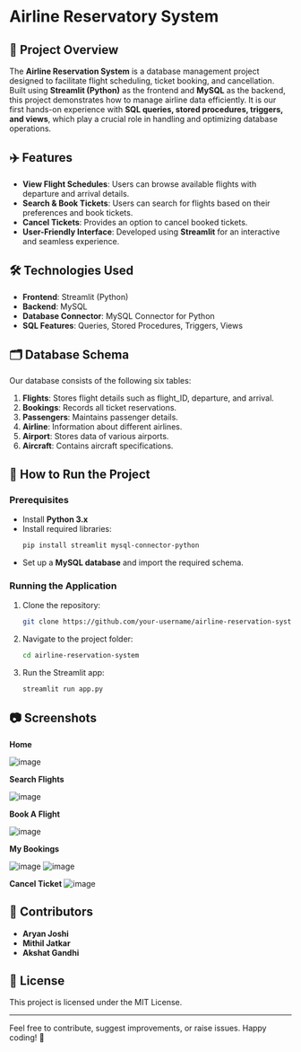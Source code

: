# Airline Reservatory System

## 📌 Project Overview
The **Airline Reservation System** is a database management project designed to facilitate flight scheduling, ticket booking, and cancellation. Built using **Streamlit (Python)** as the frontend and **MySQL** as the backend, this project demonstrates how to manage airline data efficiently. It is our first hands-on experience with **SQL queries, stored procedures, triggers, and views**, which play a crucial role in handling and optimizing database operations.

## ✈️ Features
- **View Flight Schedules**: Users can browse available flights with departure and arrival details.
- **Search & Book Tickets**: Users can search for flights based on their preferences and book tickets.
- **Cancel Tickets**: Provides an option to cancel booked tickets.
- **User-Friendly Interface**: Developed using **Streamlit** for an interactive and seamless experience.

## 🛠️ Technologies Used
- **Frontend**: Streamlit (Python)
- **Backend**: MySQL
- **Database Connector**: MySQL Connector for Python
- **SQL Features**: Queries, Stored Procedures, Triggers, Views

## 🗂️ Database Schema
Our database consists of the following six tables:
1. **Flights**: Stores flight details such as flight_ID, departure, and arrival.
2. **Bookings**: Records all ticket reservations.
3. **Passengers**: Maintains passenger details.
4. **Airline**: Information about different airlines.
5. **Airport**: Stores data of various airports.
6. **Aircraft**: Contains aircraft specifications.

## 🚀 How to Run the Project
### Prerequisites
- Install **Python 3.x**
- Install required libraries:
  ```bash
  pip install streamlit mysql-connector-python
  ```
- Set up a **MySQL database** and import the required schema.

### Running the Application
1. Clone the repository:
   ```bash
   git clone https://github.com/your-username/airline-reservation-system.git
   ```
2. Navigate to the project folder:
   ```bash
   cd airline-reservation-system
   ```
3. Run the Streamlit app:
   ```bash
   streamlit run app.py
   ```

## 📷 Screenshots
**Home**

![image](https://github.com/user-attachments/assets/1fe49bb8-9f59-4c47-b30a-f1f21e86c129)

**Search Flights**

![image](https://github.com/user-attachments/assets/50031013-d34f-488c-bd90-3e89b9ec30c4)

**Book A Flight**

![image](https://github.com/user-attachments/assets/74b71918-eb13-440e-9c54-83de6bf1152f)

**My Bookings**

![image](https://github.com/user-attachments/assets/a8567082-ab53-4e09-b869-178f2d93ba23)
![image](https://github.com/user-attachments/assets/511eee10-0750-4ae4-8af8-221f0d527695)


**Cancel Ticket**
![image](https://github.com/user-attachments/assets/eea4d8bb-5ae9-49c5-930e-f99577b3f862)



## 🤝 Contributors
- **Aryan Joshi**
- **Mithil Jatkar**
- **Akshat Gandhi**

## 📜 License
This project is licensed under the MIT License.

---
Feel free to contribute, suggest improvements, or raise issues. Happy coding! 🚀


